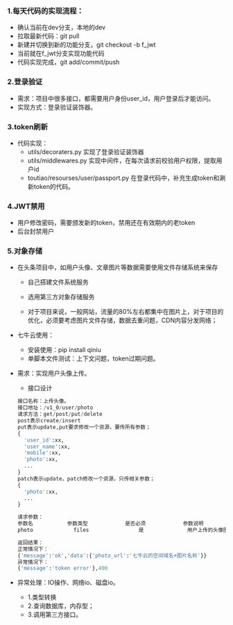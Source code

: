 ### 1.每天代码的实现流程：

* 确认当前在dev分支，本地的dev
* 拉取最新代码：git pull
* 新建并切换到新的功能分支，git checkout -b f_jwt
* 当前就在f_jwt分支实现功能代码
* 代码实现完成，git add/commit/push

### 2.登录验证

* 需求：项目中很多接口，都需要用户身份user_id，用户登录后才能访问。
* 实现方式：登录验证装饰器。

### 3.token刷新

* 代码实现：
  * utils/decoraters.py 实现了登录验证装饰器
  * utils/middlewares.py 实现中间件，在每次请求前校验用户权限，提取用户id
  * toutiao/resourses/user/passport.py 在登录代码中，补充生成token和涮新token的代码。

### 4.JWT禁用

* 用户修改密码，需要颁发新的token，禁用还在有效期内的老token
* 后台封禁用户

### 5.对象存储

* 在头条项目中，如用户头像、文章图片等数据需要使用文件存储系统来保存

  * 自己搭建文件系统服务
  * 选用第三方对象存储服务

  * 对于项目来说，一般网站，流量的80%左右都集中在图片上，对于项目的优化，必须要考虑图片文件存储，数据去重问题，CDN内容分发网络；

* 七牛云使用：
  * 安装使用：pip install qiniu
  * 单脚本文件测试：上下文问题，token过期问题。

* 需求：实现用户头像上传。

  * 接口设计

  ~~~python
  接口名称：上传头像。
  接口地址：/v1_0/user/photo
  请求方法：get/post/put/delete
  post表示create/insert
  put表示update,put要求修改一个资源，要传所有参数；
  {
    'user_id':xx,
    'user_name':xx,
    'mobile':xx,
    'photo':xx,
    ...
  }
  patch表示update，patch修改一个资源，只传相关参数；
  {
    'photo':xx,
    ...
  }
  
  请求参数：
  参数名			参数类型			是否必须			参数说明
  photo				files				 是				用户上传的头像图片文件
  
  返回结果：
  正常情况下：
  {'message':'ok','data':{'photo_url':'七牛云的空间域名+图片名称'}}
  异常情况下：
  {'message':'token error'},400
  
  ~~~

  

* 异常处理：IO操作、网络io、磁盘io。
  * 1.类型转换
  * 2.查询数据库，内存型；
  * 3.调用第三方接口。





















